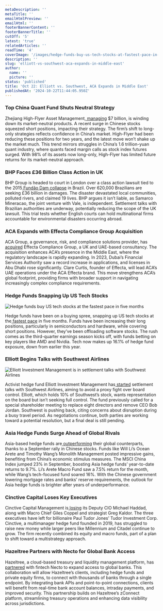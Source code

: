 ```yaml
---
metaDescription: ''
metaTitle: ''
emailHtmlPreview: ''
emailHtml: ''
footerBannerContent: ''
footerBannerTitle: ''
cutOff: '5'
latest: 'true'
relatedArticles: ''
readTime: '4'
coverImage: '/images/hedge-funds-buy-us-tech-stocks-at-fastest-pace-in-five-months-c3ND.webp'
description: ''
slug: 'elliott-vs-southwest-aca-expands-in-middle-east'
author:
  name: ''
  picture: ''
status: 'published'
title: 'Oct 22: Elliott vs. Southwest, ACA Expands in Middle East'
publishedAt: '2024-10-22T11:44:05.950Z'
---
```


### Top China Quant Fund Shuts Neutral Strategy

Zhejiang High-Flyer Asset Management,[ managing](https://www.bnnbloomberg.ca/investing/2024/10/21/top-china-quant-winds-down-strategy-pummeled-by-market-rally/) $7 billion, is winding down its market-neutral products. A recent surge in Chinese stocks squeezed short positions, impacting their strategy. The firm’s shift to long-only strategies reflects confidence in China’s market. High-Flyer had been reducing these positions for two years, and the latest move won’t shake up the market much. This trend mirrors struggles in China’s 1.6 trillion-yuan quant industry, where quants faced margin calls as stock index futures surged. With 98% of its assets now long-only, High-Flyer has limited future returns for its market-neutral approach.

### BHP Faces £36 Billion Class Action in UK

BHP Group is headed to court in London over a class action lawsuit tied to the 2015[ Fundão Dam collapse](https://www.bnnbloomberg.ca/investing/2024/10/21/bhp-embroiled-in-36-billion-uk-class-action-over-brazil-dam-collapse/) in Brazil. Over 620,000 Brazilians are seeking £36 billion in damages. The disaster devastated local communities, polluted rivers, and claimed 19 lives. BHP argues it isn’t liable, as Samarco Mineracao, the joint venture with Vale, is independent. Settlement talks with Brazilian authorities are underway, potentially reducing the scope of the UK lawsuit. This trial tests whether English courts can hold multinational firms accountable for environmental disasters occurring abroad.

### ACA Expands with Effecta Compliance Group Acquisition

ACA Group, a governance, risk, and compliance solutions provider, has[ acquired](https://www.hedgeweek.com/aca-group-acquires-effect-compliance-group-in-bid-for-middle-east-expansion/) Effecta Compliance Group, a UK and UAE-based consultancy. The acquisition enhances ACA’s presence in the Middle East, where the regulatory landscape is rapidly expanding. In 2023, Dubai’s Financial Services Authority saw a record increase in applications, and licenses in Abu Dhabi rose significantly. Clare Curtis, founder of Effecta, will lead ACA’s UAE operations under the ACA Effecta brand. This move strengthens ACA’s global footprint, providing firms with broader support in navigating increasingly complex compliance requirements.

### Hedge Funds Snapping Up US Tech Stocks

![Hedge funds buy US tech stocks at the fastest pace in five months](/images/hedge-funds-buy-us-tech-stocks-at-fastest-pace-in-five-months-gwMD.webp)

Hedge funds have been on a buying spree, snapping up US tech stocks at the[ fastest pace](https://www.hedgeweek.com/hedge-funds-buy-us-tech-stocks-at-fastest-pace-in-five-months/) in five months. Funds have been increasing their long positions, particularly in semiconductors and hardware, while covering short positions. However, they’ve been offloading software stocks. The rush comes as the third-quarter earnings season kicks off, with funds betting on key players like AMD and Nvidia. Tech now makes up 16.1% of hedge fund exposure, down from earlier this year.

### Elliott Begins Talks with Southwest Airlines

![Elliott Investment Management is in settlement talks with Southwest Airlines](/images/activist-elliot-begins-settlement-talks-with-southwest-airlines-E3MD.webp)

Activist hedge fund Elliott Investment Management has[ started](https://www.hedgeweek.com/activist-elliot-begins-settlement-talks-with-southwest-airlines/) settlement talks with Southwest Airlines, aiming to avoid a proxy fight over board control. Elliott, which holds 10% of Southwest’s stock, wants representation on the board but isn’t seeking full control. The fund previously called for a special shareholder meeting to replace eight directors and remove CEO Bob Jordan. Southwest is pushing back, citing concerns about disruption during a busy travel period. As negotiations continue, both parties are working toward a potential resolution, but a final deal is still pending.

### Asia Hedge Funds Surge Ahead of Global Rivals

Asia-based hedge funds are[ outperforming](https://www.hedgeweek.com/september-rally-sees-asia-hedge-funds-outperform-global-rivals/) their global counterparts, thanks to a September rally in Chinese stocks. Funds like Will Li’s Ocean Arete and Timothy Wang’s Monolith Management posted impressive gains, benefiting from China’s economic stimulus measures. The MSCI China Index jumped 23% in September, boosting Asia hedge funds’ year-to-date returns to 9.7%. Li’s Arete Macro Fund saw a 7.5% return for the month, while Wang’s tech-focused fund soared 16%. With the Chinese government lowering mortgage rates and banks’ reserve requirements, the outlook for Asia hedge funds is brighter after years of underperformance.

### Cinctive Capital Loses Key Executives

Cinctive Capital Management is[ losing](https://www.bnnbloomberg.ca/business/company-news/2024/10/18/cinctive-deputy-cio-haddad-macro-chief-coppel-leave-hedge-fund/) its Deputy CIO Michael Haddad, along with Macro Chief Giles Coppel and strategist Greg Kaldor. The three executives have left for billionaire Paul Tudor Jones’ Tudor Investment Corp. Cinctive, a multimanager hedge fund founded in 2019, has struggled to raise new money while larger peers like Millennium and Citadel continue to grow. The firm recently combined its equity and macro funds, part of a plan to shift toward a multistrategy approach.

### Hazeltree Partners with Necto for Global Bank Access

Hazeltree, a cloud-based treasury and liquidity management platform, has[ partnered](https://www.hedgeweek.com/hazeltree-partners-with-fintech-necto-to-enhance-global-bank-access/) with fintech Necto to expand access to global banks. This collaboration will allow Hazeltree’s clients, including hedge funds and private equity firms, to connect with thousands of banks through a single endpoint. By integrating bank APIs and point-to-point connections, clients will benefit from real-time bank account balances, intraday payments, and improved security. This partnership builds on Hazeltree’s zConnect platform, streamlining treasury operations and enhancing data visibility across jurisdictions.